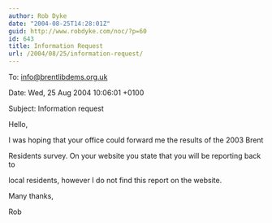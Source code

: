 ```yaml
---
author: Rob Dyke
date: "2004-08-25T14:28:01Z"
guid: http://www.robdyke.com/noc/?p=60
id: 643
title: Information Request
url: /2004/08/25/information-request/
---
```

To: info@brentlibdems.org.uk
  
Date: Wed, 25 Aug 2004 10:06:01 +0100
  
Subject: Information request

Hello,

I was hoping that your office could forward me the results of the 2003 Brent
  
Residents survey. On your website you state that you will be reporting back to
  
local residents, however I do not find this report on the website.

Many thanks,

Rob